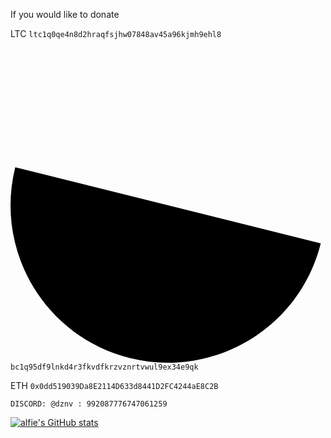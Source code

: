 If you would like to donate

LTC ```ltc1q0qe4n8d2hraqfsjhw07848av45a96kjmh9ehl8```

<svg role="img" viewBox="0 0 24 24" xmlns="http://www.w3.org/2000/svg"><title>Bitcoin</title><path d="M23.638 14.904c-1.602 6.43-8.113 10.34-14.542 8.736C2.67 22.05-1.244 15.525.362 9.105 1.962 2.67 8.475-1.243   
 14.9.358c6.43 1.605 10.342 8.115 8.738 14.548v-.002zm-6.35-4.613c.24-1.59-.974-2.45-2.64-3.03l.54-2.153-1.315-.33-.525 2.107c-.345-.087-.705-.167-1.064-.25l.526-2.127-1.32-.33-.54 2.165c-.285-.067-.565-.132-.84-.2l-1.815-.45-.35 1.407s.975.225.955.236c.535.136.63.486.615.766l-1.477 5.92c-.075.166-.24.406-.614.314.015.02-.96-.24-.96-.24l-.66 1.51 1.71.426.93.242-.54 2.19 1.32.327.54-2.17c.36.1.705.19 1.05.273l-.51 2.154 1.32.33.545-2.19c2.24.427 3.93.257 4.64-1.774.57-1.637-.03-2.58-1.217-3.196.854-.193 1.5-.76 1.68-1.93h.01zm-3.01 4.22c-.404 1.64-3.157.75-4.05.53l.72-2.9c.896.23 3.757.67 3.33 2.37zm.41-4.24c-.37 1.49-2.662.735-3.405.55l.654-2.64c.744.18 3.137.524 2.75 2.084v.006z"/></svg>```bc1q95df9lnkd4r3fkvdfkrzvznrtvwul9ex34e9qk```

ETH ```0x0dd519039Da8E2114D633d8441D2FC4244aE8C2B```


`DISCORD: @dznv : 992087776747061259`


[![alfie's GitHub stats](https://github-readme-stats.vercel.app/api?username=hialfie)](https://github.com/anuraghazra/github-readme-stats)
